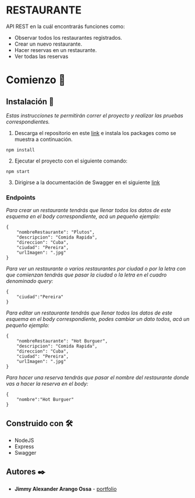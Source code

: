 # RESTAURANTE

API REST en la cuál encontrarás funciones como:

* Observar todos los restaurantes registrados.
* Crear un nuevo restaurante.
* Hacer reservas en un restaurante.
* Ver todas las reservas

# Comienzo 🚀

## Instalación 🔧

_Estas instrucciones te permitirán correr el proyecto y realizar las pruebas correspondientes._

1. Descarga el repositorio en este [link](https://github.com/jimalaros/restaurante) e instala los packages como se muestra a continuación.

```
npm install
```

2. Ejecutar el proyecto con el siguiente comando:

```
npm start
```

3. Dirigirse a la documentación de Swagger en el siguiente [link](https://localhost:5000/swagger)

### Endpoints

_Para crear un restaurante tendrás que llenar todos los datos de este esquema en el body correspondiente, acá un pequeño ejemplo:_

```
{
    "nombreRestaurante": "Plutos",
    "descripcion": "Comida Rapida",
    "direccion": "Cuba",
    "ciudad": "Pereira",
    "urlImagen": ".jpg"
}
```

_Para ver un restaurante o varios restaurantes por ciudad o por la letra con que comienzan tendrás que pasar la ciudad o la letra en el cuadro denominado query:_

```
{
    "ciudad":"Pereira"
}
```

_Para editar un restaurante tendrás que llenar todos los datos de este esquema en el body correspondiente, podes cambiar un dato todos, acá un pequeño ejemplo:_

```
{
    "nombreRestaurante": "Hot Burguer",
    "descripcion": "Comida Rapida",
    "direccion": "Cuba",
    "ciudad": "Pereira",
    "urlImagen": ".jpg"
}
```

_Para hacer una reserva tendrás que pasar el nombre del restaurante donde vas a hacer la reserva en el body:_

```
{
    "nombre":"Hot Burguer"
}
```

## Construido con 🛠️

* NodeJS
* Express
* Swagger

## Autores ✒️

* **Jimmy Alexander Arango Ossa** - [portfolio](http://bit.ly/Jimmy-Arango-Portafolio)